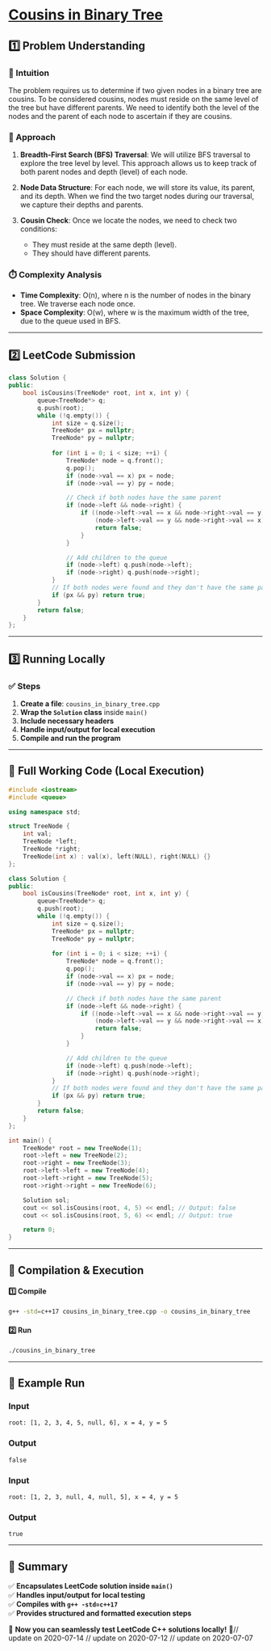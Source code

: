 # **[Cousins in Binary Tree](https://leetcode.com/problems/cousins-in-binary-tree/description/)**  

## **1️⃣ Problem Understanding**  
### **📌 Intuition**  
The problem requires us to determine if two given nodes in a binary tree are cousins. To be considered cousins, nodes must reside on the same level of the tree but have different parents. We need to identify both the level of the nodes and the parent of each node to ascertain if they are cousins.

### **🚀 Approach**  
1. **Breadth-First Search (BFS) Traversal**: We will utilize BFS traversal to explore the tree level by level. This approach allows us to keep track of both parent nodes and depth (level) of each node.
  
2. **Node Data Structure**: For each node, we will store its value, its parent, and its depth. When we find the two target nodes during our traversal, we capture their depths and parents.

3. **Cousin Check**: Once we locate the nodes, we need to check two conditions:
   - They must reside at the same depth (level).
   - They should have different parents.

### **⏱️ Complexity Analysis**  
- **Time Complexity**: O(n), where n is the number of nodes in the binary tree. We traverse each node once.
- **Space Complexity**: O(w), where w is the maximum width of the tree, due to the queue used in BFS.

---  

## **2️⃣ LeetCode Submission**  
```cpp
class Solution {
public:
    bool isCousins(TreeNode* root, int x, int y) {
        queue<TreeNode*> q;
        q.push(root);
        while (!q.empty()) {
            int size = q.size();
            TreeNode* px = nullptr;
            TreeNode* py = nullptr;
            
            for (int i = 0; i < size; ++i) {
                TreeNode* node = q.front();
                q.pop();
                if (node->val == x) px = node;
                if (node->val == y) py = node;

                // Check if both nodes have the same parent
                if (node->left && node->right) {
                    if ((node->left->val == x && node->right->val == y) || 
                        (node->left->val == y && node->right->val == x)) {
                        return false;
                    }
                }

                // Add children to the queue
                if (node->left) q.push(node->left);
                if (node->right) q.push(node->right);
            }
            // If both nodes were found and they don't have the same parent
            if (px && py) return true;
        }
        return false;
    }
};
```  

---  

## **3️⃣ Running Locally**  
### **✅ Steps**  
1. **Create a file**: `cousins_in_binary_tree.cpp`  
2. **Wrap the `Solution` class** inside `main()`  
3. **Include necessary headers**  
4. **Handle input/output for local execution**  
5. **Compile and run the program**  

---  

## **📝 Full Working Code (Local Execution)**  
```cpp
#include <iostream>
#include <queue>

using namespace std;

struct TreeNode {
    int val;
    TreeNode *left;
    TreeNode *right;
    TreeNode(int x) : val(x), left(NULL), right(NULL) {}
};

class Solution {
public:
    bool isCousins(TreeNode* root, int x, int y) {
        queue<TreeNode*> q;
        q.push(root);
        while (!q.empty()) {
            int size = q.size();
            TreeNode* px = nullptr;
            TreeNode* py = nullptr;
            
            for (int i = 0; i < size; ++i) {
                TreeNode* node = q.front();
                q.pop();
                if (node->val == x) px = node;
                if (node->val == y) py = node;

                // Check if both nodes have the same parent
                if (node->left && node->right) {
                    if ((node->left->val == x && node->right->val == y) || 
                        (node->left->val == y && node->right->val == x)) {
                        return false;
                    }
                }

                // Add children to the queue
                if (node->left) q.push(node->left);
                if (node->right) q.push(node->right);
            }
            // If both nodes were found and they don't have the same parent
            if (px && py) return true;
        }
        return false;
    }
};

int main() {
    TreeNode* root = new TreeNode(1);
    root->left = new TreeNode(2);
    root->right = new TreeNode(3);
    root->left->left = new TreeNode(4);
    root->left->right = new TreeNode(5);
    root->right->right = new TreeNode(6);

    Solution sol;
    cout << sol.isCousins(root, 4, 5) << endl; // Output: false
    cout << sol.isCousins(root, 5, 6) << endl; // Output: true

    return 0;
}
```  

---  

## **🔧 Compilation & Execution**  
#### **1️⃣ Compile**  
```bash
g++ -std=c++17 cousins_in_binary_tree.cpp -o cousins_in_binary_tree
```  

#### **2️⃣ Run**  
```bash
./cousins_in_binary_tree
```  

---  

## **🎯 Example Run**  
### **Input**  
```
root: [1, 2, 3, 4, 5, null, 6], x = 4, y = 5
```  
### **Output**  
```
false
```
### **Input**  
```
root: [1, 2, 3, null, 4, null, 5], x = 4, y = 5
```  
### **Output**  
```
true
```  

---  

## **📌 Summary**  
✅ **Encapsulates LeetCode solution inside `main()`**  
✅ **Handles input/output for local testing**  
✅ **Compiles with `g++ -std=c++17`**  
✅ **Provides structured and formatted execution steps**  

🚀 **Now you can seamlessly test LeetCode C++ solutions locally!** 🚀// update on 2020-07-14
// update on 2020-07-12
// update on 2020-07-07
